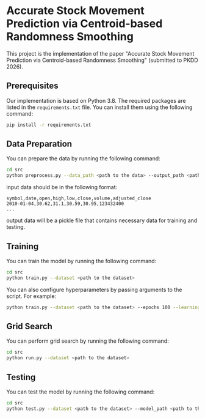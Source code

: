 # Accurate Stock Movement Prediction via Centroid-based Randomness Smoothing

This project is the implementation of the paper "Accurate Stock Movement Prediction via Centroid-based Randomness Smoothing" (submitted to PKDD 2026).

## Prerequisites

Our implementation is based on Python 3.8. The required packages are listed in the `requirements.txt` file. You can install them using the following command:

```bash
pip install -r requirements.txt
```

## Data Preparation

You can prepare the data by running the following command:

```bash
cd src
python preprocess.py --data_path <path to the data> --output_path <path to save the output>
```

input data should be in the following format:

```csv
symbol,date,open,high,low,close,volume,adjusted_close
2010-01-04,30.62,31.1,30.59,30.95,123432400
...
```

output data will be a pickle file that contains necessary data for training and testing.

## Training

You can train the model by running the following command:

```bash
cd src
python train.py --dataset <path to the dataset>
```

You can also configure hyperparameters by passing arguments to the script. For example:

```bash
python train.py --dataset <path to the dataset> --epochs 100 --learning_rate 0.0001
```


## Grid Search

You can perform grid search by running the following command:

```bash
cd src
python run.py --dataset <path to the dataset>
```

## Testing

You can test the model by running the following command:

```bash
cd src
python test.py --dataset <path to the dataset> --model_path <path to the model>
```

